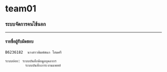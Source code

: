 # team01
### ระบบจัดการคนไข้นอก

<hr/>

#### รายชื่อผู้รับผิดชอบ

``` 
B6236182  นางสาวพิมพ์ชนก โสมศรี
```

```
ระบบย่อย: ระบบบันทึกข้อมูลบุคลากร
         ระบบบันทึกภาระงานแพทย์
```

